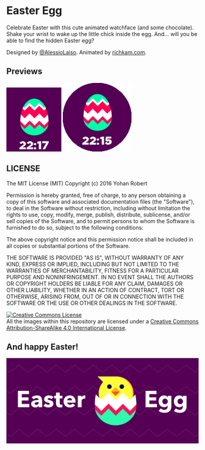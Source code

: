 # Easter Egg
Celebrate Easter with this cute animated watchface (and some chocolate). Shake your wrist to wake up the little chick inside the egg. And… will you be able to find the hidden Easter egg?

Designed by [@AlessioLaiso](https://twitter.com/AlessioLaiso). Animated by [richkam.com](http://www.richkam.com/).

## Previews

![Preview basalt](./design/store/preview~color~rect.gif) ![Preview chalk](./design/store/preview~color~round.gif)


## LICENSE

The MIT License (MIT)
Copyright (c) 2016 Yohan Robert

Permission is hereby granted, free of charge, to any person obtaining a copy of this software and associated documentation files (the "Software"), to deal in the Software without restriction, including without limitation the rights to use, copy, modify, merge, publish, distribute, sublicense, and/or sell copies of the Software, and to permit persons to whom the Software is furnished to do so, subject to the following conditions:

The above copyright notice and this permission notice shall be included in all copies or substantial portions of the Software.

THE SOFTWARE IS PROVIDED "AS IS", WITHOUT WARRANTY OF ANY KIND, EXPRESS OR IMPLIED, INCLUDING BUT NOT LIMITED TO THE WARRANTIES OF MERCHANTABILITY, FITNESS FOR A PARTICULAR PURPOSE AND NONINFRINGEMENT. IN NO EVENT SHALL THE AUTHORS OR COPYRIGHT HOLDERS BE LIABLE FOR ANY CLAIM, DAMAGES OR OTHER LIABILITY, WHETHER IN AN ACTION OF CONTRACT, TORT OR OTHERWISE, ARISING FROM, OUT OF OR IN CONNECTION WITH THE SOFTWARE OR THE USE OR OTHER DEALINGS IN THE SOFTWARE.



<a rel="license" href="http://creativecommons.org/licenses/by-sa/4.0/"><img alt="Creative Commons License" style="border-width:0" src="https://i.creativecommons.org/l/by-sa/4.0/88x31.png" /></a><br />All the images within this repository are licensed under a <a rel="license" href="http://creativecommons.org/licenses/by-sa/4.0/">Creative Commons Attribution-ShareAlike 4.0 International License</a>.

## And happy Easter!

![Banner](./design/store/banner.png)
